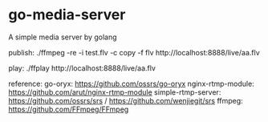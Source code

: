 # go-media-server
A simple media server by golang

publish:
./ffmpeg -re -i test.flv -c copy -f flv http://localhost:8888/live/aa.flv

play:
./ffplay http://localhost:8888/live/aa.flv

reference:
go-oryx: https://github.com/ossrs/go-oryx
nginx-rtmp-module: https://github.com/arut/nginx-rtmp-module
simple-rtmp-server: https://github.com/ossrs/srs / https://github.com/wenjiegit/srs
ffmpeg: https://github.com/FFmpeg/FFmpeg